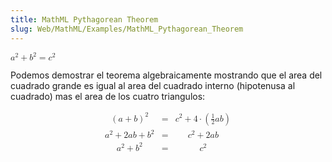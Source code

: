 ```yaml
---
title: MathML Pythagorean Theorem
slug: Web/MathML/Examples/MathML_Pythagorean_Theorem
---
```


<math><mrow><msup><mi>a</mi>
<mn>2</mn>
</msup><mo>+</mo>
<msup><mi>b</mi>
<mn>2</mn>
</msup><mo>=</mo>
<msup><mi>c</mi>
<mn>2</mn>
</msup></mrow></math>

Podemos demostrar el teorema algebraicamente mostrando que el area del cuadrado grande
es igual al area del cuadrado interno (hipotenusa al cuadrado) mas el area de los cuatro triangulos:

<math display="block"><mtable><mtr><mtd><msup><mrow><mo>(</mo>
<mi>a</mi>
<mo>+</mo>
<mi>b</mi>
<mo>)</mo>
</mrow><mn>2</mn>
</msup></mtd><mtd><mo>=</mo>
</mtd><mtd><msup><mi>c</mi>
<mn>2</mn>
</msup><mo>+</mo>
<mn>4</mn>
<mo>⋅</mo>
<mo>(</mo>
<mfrac><mn>1</mn>
<mn>2</mn>
</mfrac><mi>a</mi>
<mi>b</mi>
<mo>)</mo>
</mtd></mtr><mtr><mtd><msup><mi>a</mi>
<mn>2</mn>
</msup><mo>+</mo>
<mn>2</mn>
<mi>a</mi>
<mi>b</mi>
<mo>+</mo>
<msup><mi>b</mi>
<mn>2</mn>
</msup></mtd><mtd><mo>=</mo>
</mtd><mtd><msup><mi>c</mi>
<mn>2</mn>
</msup><mo>+</mo>
<mn>2</mn>
<mi>a</mi>
<mi>b</mi>
</mtd></mtr><mtr><mtd><msup><mi>a</mi>
<mn>2</mn>
</msup><mo>+</mo>
<msup><mi>b</mi>
<mn>2</mn>
</msup></mtd><mtd><mo>=</mo>
</mtd><mtd><msup><mi>c</mi>
<mn>2</mn></msup></mtd></mtr></mtable></math>
